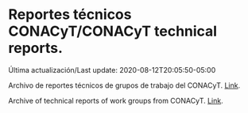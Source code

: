 # Reportes técnicos CONACyT/CONACyT technical reports.

Última actualización/Last update: 2020-08-12T20:05:50-05:00

Archivo de reportes técnicos de grupos de trabajo del CONACyT. [Link](https://coronavirus.conacyt.mx/productos/index.html).

Archive of technical reports of work groups from CONACyT. [Link](https://coronavirus.conacyt.mx/productos/index.html).
